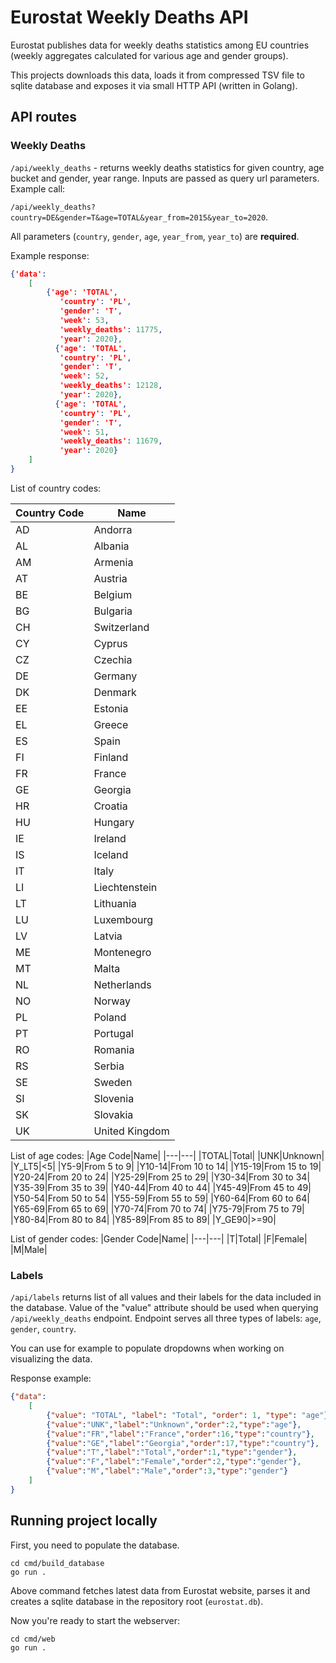 # Eurostat Weekly Deaths API

Eurostat publishes data for weekly deaths statistics among EU countries (weekly aggregates calculated for various age and gender groups).

This projects downloads this data, loads it from compressed TSV file to sqlite database and exposes it via small HTTP API (written in Golang).

## API routes

### Weekly Deaths
`/api/weekly_deaths` - returns weekly deaths statistics for given country, age bucket and gender, year range. Inputs are passed as query url parameters. Example call:

`/api/weekly_deaths?country=DE&gender=T&age=TOTAL&year_from=2015&year_to=2020`.

All parameters (`country`, `gender`, `age`, `year_from`, `year_to`) are **required**.

Example response:
```json
{'data': 
    [
        {'age': 'TOTAL',
           'country': 'PL',
           'gender': 'T',
           'week': 53,
           'weekly_deaths': 11775,
           'year': 2020},
          {'age': 'TOTAL',
           'country': 'PL',
           'gender': 'T',
           'week': 52,
           'weekly_deaths': 12128,
           'year': 2020},
          {'age': 'TOTAL',
           'country': 'PL',
           'gender': 'T',
           'week': 51,
           'weekly_deaths': 11679,
           'year': 2020}
    ]
}
```

List of country codes:

|Country Code|Name|
|---|---|
|AD|Andorra|
|AL|Albania|
|AM|Armenia|
|AT|Austria|
|BE|Belgium|
|BG|Bulgaria|
|CH|Switzerland|
|CY|Cyprus|
|CZ|Czechia|
|DE|Germany|
|DK|Denmark|
|EE|Estonia|
|EL|Greece|
|ES|Spain|
|FI|Finland|
|FR|France|
|GE|Georgia|
|HR|Croatia|
|HU|Hungary|
|IE|Ireland|
|IS|Iceland|
|IT|Italy|
|LI|Liechtenstein|
|LT|Lithuania|
|LU|Luxembourg|
|LV|Latvia|
|ME|Montenegro|
|MT|Malta|
|NL|Netherlands|
|NO|Norway|
|PL|Poland|
|PT|Portugal|
|RO|Romania|
|RS|Serbia|
|SE|Sweden|
|SI|Slovenia|
|SK|Slovakia|
|UK|United Kingdom|

List of age codes:
|Age Code|Name|
|---|---|
|TOTAL|Total|
|UNK|Unknown|
|Y_LT5|<5|
|Y5-9|From 5 to 9|
|Y10-14|From 10 to 14|
|Y15-19|From 15 to 19|
|Y20-24|From 20 to 24|
|Y25-29|From 25 to 29|
|Y30-34|From 30 to 34|
|Y35-39|From 35 to 39|
|Y40-44|From 40 to 44|
|Y45-49|From 45 to 49|
|Y50-54|From 50 to 54|
|Y55-59|From 55 to 59|
|Y60-64|From 60 to 64|
|Y65-69|From 65 to 69|
|Y70-74|From 70 to 74|
|Y75-79|From 75 to 79|
|Y80-84|From 80 to 84|
|Y85-89|From 85 to 89|
|Y_GE90|>=90|

List of gender codes:
|Gender Code|Name|
|---|---|
|T|Total|
|F|Female|
|M|Male|


### Labels

`/api/labels` returns list of all values and their labels for the data included in the database. Value of the "value" attribute should be used when querying `/api/weekly_deaths` endpoint. Endpoint serves all three types of labels: `age`, `gender`, `country`. 

You can use for example to populate dropdowns when working on visualizing the data.


Response example:
```json
{"data": 
    [
        {"value": "TOTAL", "label": "Total", "order": 1, "type": "age"},
        {"value":"UNK","label":"Unknown","order":2,"type":"age"},
        {"value":"FR","label":"France","order":16,"type":"country"},
        {"value":"GE","label":"Georgia","order":17,"type":"country"},
        {"value":"T","label":"Total","order":1,"type":"gender"},
        {"value":"F","label":"Female","order":2,"type":"gender"},
        {"value":"M","label":"Male","order":3,"type":"gender"}
    ]
}
```

## Running project locally

First, you need to populate the database. 

```
cd cmd/build_database
go run .
```

Above command fetches latest data from Eurostat website, parses it and creates a sqlite database in the repository root (`eurostat.db`).

Now you're ready to start the webserver:

```
cd cmd/web
go run .
```
